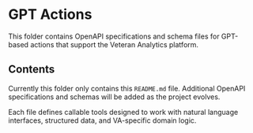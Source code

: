 # GPT Actions

This folder contains OpenAPI specifications and schema files for GPT-based actions that support the Veteran Analytics platform.

## Contents

Currently this folder only contains this `README.md` file. Additional OpenAPI
specifications and schemas will be added as the project evolves.

Each file defines callable tools designed to work with natural language interfaces, structured data, and VA-specific domain logic.
